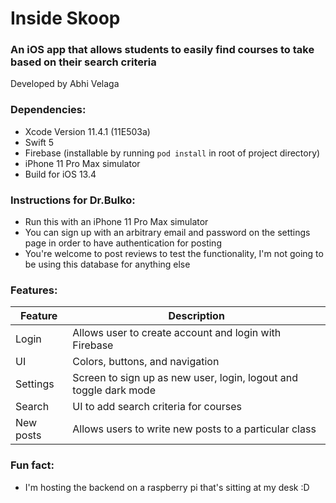 # Inside Skoop
### An iOS app that allows students to easily find courses to take based on their search criteria
Developed by Abhi Velaga

### Dependencies:
- Xcode Version 11.4.1 (11E503a)
- Swift 5
- Firebase (installable by running `pod install` in root of project directory)
- iPhone 11 Pro Max simulator
- Build for iOS 13.4

### Instructions for Dr.Bulko:
- Run this with an iPhone 11 Pro Max simulator
- You can sign up with an arbitrary email and password on the settings page in order to have authentication for posting
- You're welcome to post reviews to test the functionality, I'm not going to be using this database for anything else

### Features:
Feature | Description
--- | ---
Login | Allows user to create account and login with Firebase
UI | Colors, buttons, and navigation 
Settings | Screen to sign up as new user, login, logout and toggle dark mode
Search | UI to add search criteria for courses
New posts | Allows users to write new posts to a particular class

### Fun fact:
- I'm hosting the backend on a raspberry pi that's sitting at my desk :D
